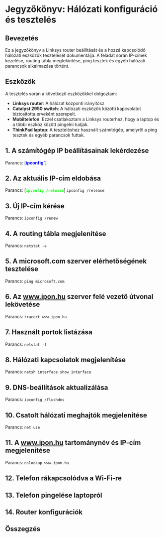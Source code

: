 # Jegyzőkönyv: Hálózati konfiguráció és tesztelés

## Bevezetés

Ez a jegyzőkönyv a Linksys router beállítását és a hozzá kapcsolódó hálózati eszközök tesztelését dokumentálja. A feladat során IP-címek kezelése, routing tábla megtekintése, ping tesztek és egyéb hálózati parancsok alkalmazása történt.




## Eszközök
A tesztelés során a következő eszközökkel dolgoztam:
- **Linksys router**: A hálózat központi irányítósz
- **Catalyst 2950 switch**: A hálózati eszközök közötti kapcsolatot biztosította.erveként szerepelt.
- **Mobiltelefon**: Ezzel csatlakoztam a Linksys routerhez, hogy a laptop és a többi eszköz között pingelni tudjak.
- **ThinkPad laptop**: A teszteléshez használt számítógép, amelyről a ping tesztek és egyéb parancsok futtak.
## 1. A számítógép IP beállításainak lekérdezése
Parancs: [<span style="color: blue; font-weight: bold;">ipconfig`</span>]



  



## 2. Az aktuális IP-cím eldobása
Parancs: [<span style="color: #00FF00; font-weight: bold;">`ipconfig /release`</span>] `ipconfig /release`




## 3. Új IP-cím kérése
Parancs: `ipconfig /renew`







## 4. A routing tábla megjelenítése
Parancs: `netstat -a`

## 5. A microsoft.com szerver elérhetőségének tesztelése
Parancs: `ping microsoft.com`


## 6. Az www.ipon.hu szerver felé vezető útvonal lekövetése
Parancs: `tracert www.ipon.hu`


## 7. Használt portok listázása
Parancs: `netstat -f`


## 8. Hálózati kapcsolatok megjelenítése
Parancs: `netsh interface show interface`


## 9. DNS-beállítások aktualizálása
Parancs: `ipconfig /flushdns`


## 10. Csatolt hálózati meghajtók megjelenítése
Parancs: `net use`


## 11. A www.ipon.hu tartománynév és IP-cím megjelenítése
Parancs: `nslookup www.ipon.hu`

## 12. Telefon rákapcsolódva a Wi-Fi-re

## 13. Telefon pingelése laptopról

## 14. Router konfigurációk


## Összegzés
